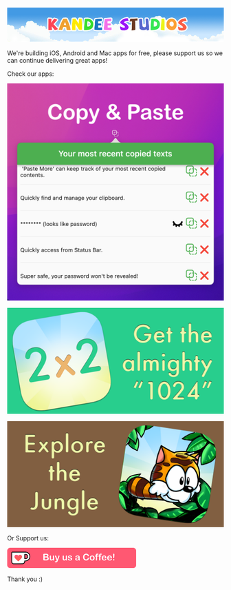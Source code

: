 ![Banner](/docs/assets/general/web_header.png)

We're building iOS, Android and Mac apps for free, please support us so we can continue delivering great apps!

Check our apps:

[![Paste More](/docs/assets/paste_more/feature_ad.png)](https://ko-fi.com/s/d45e11c147)

[![2 x 2 x 2](/docs/assets/2x2x2/feature_ad.png)](https://ko-fi.com/s/2ab4c4ce30)

[![Yummy Tiger](/docs/assets/yummy_tiger/feature_ad.png)](https://ko-fi.com/s/92e2cbb11b)


Or Support us:

[![Buy Us a Coffee](/docs/assets/general/buy-us-a-coffee.png)](https://ko-fi.com/kandeeworld)

Thank you :)
